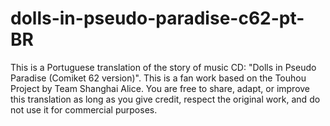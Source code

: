 # dolls-in-pseudo-paradise-c62-pt-BR
 This is a Portuguese translation of the story of music CD: "Dolls in Pseudo Paradise (Comiket 62 version)". This is a fan work based on the Touhou Project by Team Shanghai Alice. You are free to share, adapt, or improve this translation as long as you give credit, respect the original work, and do not use it for commercial purposes. 
